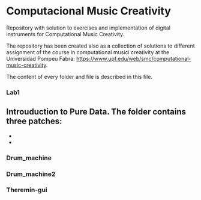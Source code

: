 # Computacional Music Creativity

Repository with solution to exercises and implementation of digital instruments for Computational Music Creativity. 

The repository has been created also as a collection of solutions to different assignment of the course in computational musici creativity at the Universidad Pompeu Fabra: https://www.upf.edu/web/smc/computational-music-creativity. 

The content of every folder and file is described in this file. 

### Lab1

Introuduction to Pure Data. The folder contains three patches:
-  
- 
- 

### Drum_machine 

### Drum_machine2

### Theremin-gui 
